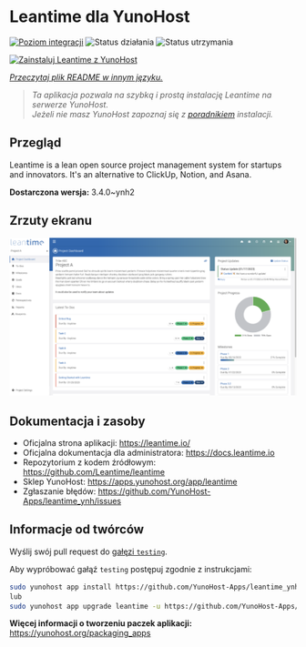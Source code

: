 <!--
To README zostało automatycznie wygenerowane przez <https://github.com/YunoHost/apps/tree/master/tools/readme_generator>
Nie powinno być ono edytowane ręcznie.
-->

# Leantime dla YunoHost

[![Poziom integracji](https://apps.yunohost.org/badge/integration/leantime)](https://ci-apps.yunohost.org/ci/apps/leantime/)
![Status działania](https://apps.yunohost.org/badge/state/leantime)
![Status utrzymania](https://apps.yunohost.org/badge/maintained/leantime)

[![Zainstaluj Leantime z YunoHost](https://install-app.yunohost.org/install-with-yunohost.svg)](https://install-app.yunohost.org/?app=leantime)

*[Przeczytaj plik README w innym języku.](./ALL_README.md)*

> *Ta aplikacja pozwala na szybką i prostą instalację Leantime na serwerze YunoHost.*  
> *Jeżeli nie masz YunoHost zapoznaj się z [poradnikiem](https://yunohost.org/install) instalacji.*

## Przegląd

Leantime is a lean open source project management system for startups and innovators. It's an alternative to ClickUp, Notion, and Asana.

**Dostarczona wersja:** 3.4.0~ynh2

## Zrzuty ekranu

![Zrzut ekranu z Leantime](./doc/screenshots/ProjectDashboard.png)

## Dokumentacja i zasoby

- Oficjalna strona aplikacji: <https://leantime.io/>
- Oficjalna dokumentacja dla administratora: <https://docs.leantime.io>
- Repozytorium z kodem źródłowym: <https://github.com/Leantime/leantime>
- Sklep YunoHost: <https://apps.yunohost.org/app/leantime>
- Zgłaszanie błędów: <https://github.com/YunoHost-Apps/leantime_ynh/issues>

## Informacje od twórców

Wyślij swój pull request do [gałęzi `testing`](https://github.com/YunoHost-Apps/leantime_ynh/tree/testing).

Aby wypróbować gałąź `testing` postępuj zgodnie z instrukcjami:

```bash
sudo yunohost app install https://github.com/YunoHost-Apps/leantime_ynh/tree/testing --debug
lub
sudo yunohost app upgrade leantime -u https://github.com/YunoHost-Apps/leantime_ynh/tree/testing --debug
```

**Więcej informacji o tworzeniu paczek aplikacji:** <https://yunohost.org/packaging_apps>
